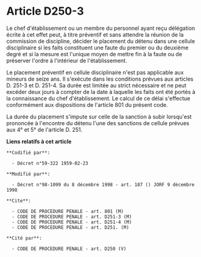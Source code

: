 # Article D250-3

Le chef d'établissement ou un membre du personnel ayant reçu délégation écrite à cet effet peut, à titre préventif et sans
attendre la réunion de la commission de discipline, décider le placement du détenu dans une cellule disciplinaire si les
faits constituent une faute du premier ou du deuxième degré et si la mesure est l'unique moyen de mettre fin à la faute ou de
préserver l'ordre à l'intérieur de l'établissement.

Le placement préventif en cellule disciplinaire n'est pas applicable aux mineurs de seize ans. Il s'exécute dans les
conditions prévues aux articles D. 251-3 et D. 251-4. Sa durée est limitée au strict nécessaire et ne peut excéder deux jours
à compter de la date à laquelle les faits ont été portés à la connaissance du chef d'établissement. Le calcul de ce délai
s'effectue conformément aux dispositions de l'article 801 du présent code.

La durée du placement s'impute sur celle de la sanction à subir lorsqu'est prononcée à l'encontre du détenu l'une des
sanctions de cellule prévues aux 4° et 5° de l'article D. 251.

**Liens relatifs à cet article**

	**Codifié par**:

	  - Décret n°59-322 1959-02-23

	**Modifié par**:

	  - Décret n°98-1099 du 8 décembre 1998 - art. 187 () JORF 9 décembre 1998

	**Cite**:

	  - CODE DE PROCEDURE PENALE - art. 801 (M)
	  - CODE DE PROCEDURE PENALE - art. D251-3 (M)
	  - CODE DE PROCEDURE PENALE - art. D251-4 (M)
	  - CODE DE PROCEDURE PENALE - art. D251. (M)

	**Cité par**:

	  - CODE DE PROCEDURE PENALE - art. D250 (V)
